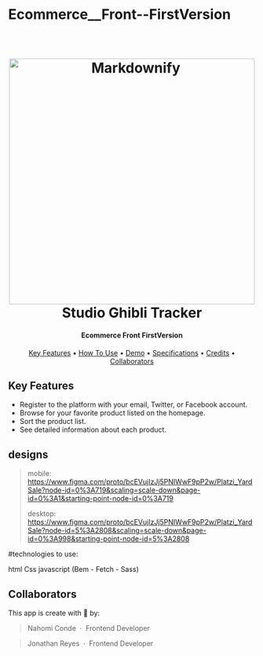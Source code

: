 # Ecommerce__Front--FirstVersion

<h1 align="center">
  <br>
  <a href="#"><img src="https://imgur.com/PUJsZj1.png" alt="Markdownify" width="500"></a>
  <br>
  Studio Ghibli Tracker
  <br>
</h1>

<h4 align="center"> Ecommerce  Front FirstVersion </h4>

<p align="center">
  <a href="#key-features">Key Features</a> •
  <a href="#how-to-use">How To Use</a> •
  <a href="#demo">Demo</a> •
  <a href="#specifications">Specifications</a> •
  <a href="#credits">Credits</a> •
  <a href="#collaborators">Collaborators</a>
</p>

## Key Features

- Register to the platform with your email, Twitter, or Facebook account.
- Browse for your favorite product listed on the homepage.
- Sort the product list.
- See detailed information about each product.


## designs

>  mobile:  https://www.figma.com/proto/bcEVujIzJj5PNIWwF9pP2w/Platzi_YardSale?node-id=0%3A719&scaling=scale-down&page-id=0%3A1&starting-point-node-id=0%3A719
>  
>  desktop: https://www.figma.com/proto/bcEVujIzJj5PNIWwF9pP2w/Platzi_YardSale?node-id=5%3A2808&scaling=scale-down&page-id=0%3A998&starting-point-node-id=5%3A2808

#technologies to use:

html
Css
javascript
(Bem - Fetch - Sass)

## Collaborators

This app is create with 💚 by:

> Nahomi Conde &nbsp;&middot;&nbsp;
> Frontend Developer

> Jonathan Reyes &nbsp;&middot;&nbsp;
> Frontend Developer
